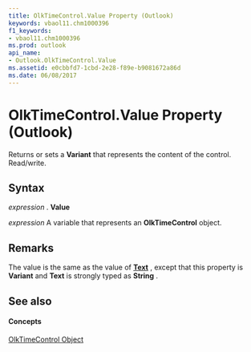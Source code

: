 ```yaml
---
title: OlkTimeControl.Value Property (Outlook)
keywords: vbaol11.chm1000396
f1_keywords:
- vbaol11.chm1000396
ms.prod: outlook
api_name:
- Outlook.OlkTimeControl.Value
ms.assetid: e0cbbfd7-1cbd-2e28-f89e-b9081672a86d
ms.date: 06/08/2017
---
```



# OlkTimeControl.Value Property (Outlook)

Returns or sets a **Variant** that represents the content of the control. Read/write.


## Syntax

 _expression_ . **Value**

 _expression_ A variable that represents an **OlkTimeControl** object.


## Remarks

The value is the same as the value of **[Text](olktimecontrol-text-property-outlook.md)** , except that this property is **Variant** and **Text** is strongly typed as **String** .


## See also


#### Concepts


[OlkTimeControl Object](olktimecontrol-object-outlook.md)

